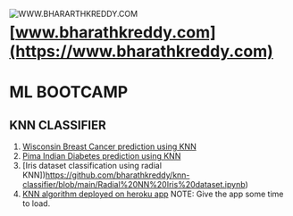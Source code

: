 <a href="https://www.bharathkreddy.com"><img align="left" src="https://i.imgur.com/axjt3Qe.png" alt="WWW.BHARARTHKREDDY.COM" title="www.bharathkreddy.com"></a>
# [www.bharathkreddy.com](https://www.bharathkreddy.com)

# ML BOOTCAMP 
## KNN CLASSIFIER

1. [Wisconsin Breast Cancer prediction using KNN](https://github.com/bharathkreddy/knn-classifier/blob/main/Knn%20-%20wisconsin%20breast%20cancer%20data.ipynb)
2. [Pima Indian Diabetes prediction using KNN](https://github.com/bharathkreddy/knn-classifier/blob/main/KNN%20pima%20india%20dataset.ipynb)
3. [Iris dataset classification using radial KNN])https://github.com/bharathkreddy/knn-classifier/blob/main/Radial%20NN%20Iris%20dataset.ipynb)
4. [KNN algorithm deployed on heroku app](https://knn-iris-classifier.herokuapp.com/) NOTE: Give the app some time to load.
